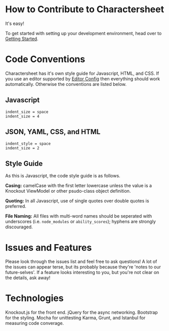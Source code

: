 How to Contribute to Charactersheet
===================================

It's easy!

To get started with setting up your development environment, head over to [Getting Started](/docs/getting-started.md).

Code Conventions
===========

Charactersheet has it's own style guide for Javascript, HTML, and CSS. If you
use an editor supported by [Editor Config][ec] then everything should work
automatically. Otherwise the conventions are listed below.


Javascript
----------
    indent_size = space
    indent_size = 4

JSON, YAML, CSS, and HTML
------------------------------
    indent_style = space
    indent_size = 2

[ec]: http://editorconfig.org


 Style Guide
-----------

As this is Javascript, the code style guide is as follows.

**Casing:** camelCase with the first letter lowercase unless the value is a Knockout ViewModel or other psudo-class object definition.

**Quoting:** In all Javascript, use of single quotes over double quotes is preferred.

**File Naming:** All files with multi-word names should be seperated with underscores (i.e. `node_modules` or `ability_scores`); hyphens are strongly discouraged.


Issues and Features
===================

Please look through the issues list and feel free to ask questions! A lot of the issues can appear terse, but its probably because they're 'notes to our future-selves'. If a feature looks interesting to you, but you're not clear on the details, ask away!


Technologies
============

Knockout.js for the front end.
jQuery for the async networking.
Bootstrap for the styling.
Mocha for unittesting
Karma, Grunt, and Istanbul for measuring code converage.
